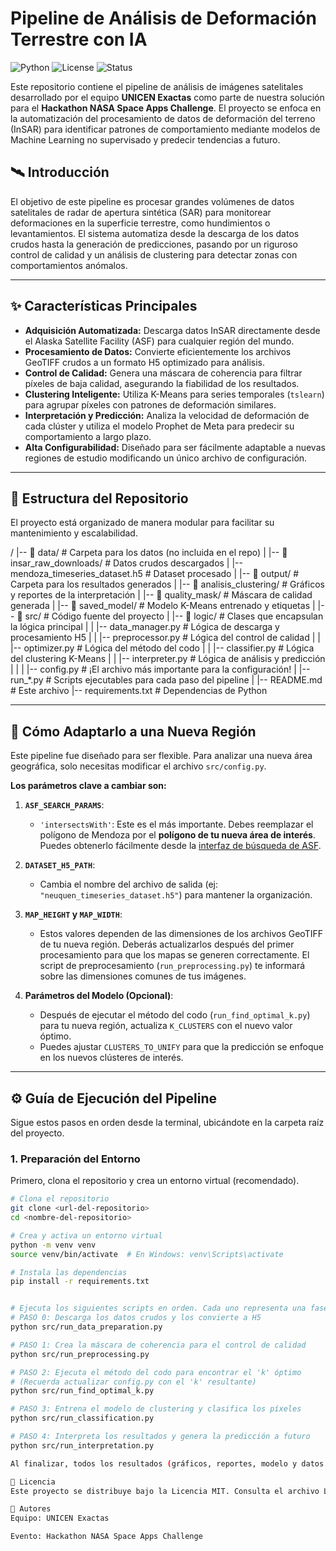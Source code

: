 # Pipeline de Análisis de Deformación Terrestre con IA

![Python](https://img.shields.io/badge/Python-3.9%2B-blue.svg)
![License](https://img.shields.io/badge/License-MIT-green.svg)
![Status](https://img.shields.io/badge/status-activo-brightgreen.svg)

Este repositorio contiene el pipeline de análisis de imágenes satelitales desarrollado por el equipo **UNICEN Exactas** como parte de nuestra solución para el **Hackathon NASA Space Apps Challenge**. El proyecto se enfoca en la automatización del procesamiento de datos de deformación del terreno (InSAR) para identificar patrones de comportamiento mediante modelos de Machine Learning no supervisado y predecir tendencias a futuro.

## 🛰️ Introducción

El objetivo de este pipeline es procesar grandes volúmenes de datos satelitales de radar de apertura sintética (SAR) para monitorear deformaciones en la superficie terrestre, como hundimientos o levantamientos. El sistema automatiza desde la descarga de los datos crudos hasta la generación de predicciones, pasando por un riguroso control de calidad y un análisis de clustering para detectar zonas con comportamientos anómalos.

---

## ✨ Características Principales

-   **Adquisición Automatizada:** Descarga datos InSAR directamente desde el Alaska Satellite Facility (ASF) para cualquier región del mundo.
-   **Procesamiento de Datos:** Convierte eficientemente los archivos GeoTIFF crudos a un formato H5 optimizado para análisis.
-   **Control de Calidad:** Genera una máscara de coherencia para filtrar píxeles de baja calidad, asegurando la fiabilidad de los resultados.
-   **Clustering Inteligente:** Utiliza K-Means para series temporales (`tslearn`) para agrupar píxeles con patrones de deformación similares.
-   **Interpretación y Predicción:** Analiza la velocidad de deformación de cada clúster y utiliza el modelo Prophet de Meta para predecir su comportamiento a largo plazo.
-   **Alta Configurabilidad:** Diseñado para ser fácilmente adaptable a nuevas regiones de estudio modificando un único archivo de configuración.

---

## 📂 Estructura del Repositorio

El proyecto está organizado de manera modular para facilitar su mantenimiento y escalabilidad.

/
|-- 📂 data/                  # Carpeta para los datos (no incluida en el repo)
|   |-- 📂 insar_raw_downloads/ # Datos crudos descargados
|   |-- mendoza_timeseries_dataset.h5 # Dataset procesado
|
|-- 📂 output/                # Carpeta para los resultados generados
|   |-- 📂 analisis_clustering/ # Gráficos y reportes de la interpretación
|   |-- 📂 quality_mask/      # Máscara de calidad generada
|   |-- 📂 saved_model/       # Modelo K-Means entrenado y etiquetas
|
|-- 📂 src/                   # Código fuente del proyecto
|   |-- 📂 logic/             # Clases que encapsulan la lógica principal
|   |   |-- data_manager.py     # Lógica de descarga y procesamiento H5
|   |   |-- preprocessor.py     # Lógica del control de calidad
|   |   |-- optimizer.py        # Lógica del método del codo
|   |   |-- classifier.py       # Lógica del clustering K-Means
|   |   |-- interpreter.py      # Lógica de análisis y predicción
|   |
|   |-- config.py             # ¡El archivo más importante para la configuración!
|   |-- run_*.py              # Scripts ejecutables para cada paso del pipeline
|
|-- README.md                 # Este archivo
|-- requirements.txt          # Dependencias de Python

---

## 🔧 Cómo Adaptarlo a una Nueva Región

Este pipeline fue diseñado para ser flexible. Para analizar una nueva área geográfica, solo necesitas modificar el archivo `src/config.py`.

**Los parámetros clave a cambiar son:**

1.  **`ASF_SEARCH_PARAMS`**:
    -   `'intersectsWith'`: Este es el más importante. Debes reemplazar el polígono de Mendoza por el **polígono de tu nueva área de interés**. Puedes obtenerlo fácilmente desde la [interfaz de búsqueda de ASF](https://search.asf.alaska.edu/).

2.  **`DATASET_H5_PATH`**:
    -   Cambia el nombre del archivo de salida (ej: `"neuquen_timeseries_dataset.h5"`) para mantener la organización.

3.  **`MAP_HEIGHT` y `MAP_WIDTH`**:
    -   Estos valores dependen de las dimensiones de los archivos GeoTIFF de tu nueva región. Deberás actualizarlos después del primer procesamiento para que los mapas se generen correctamente. El script de preprocesamiento (`run_preprocessing.py`) te informará sobre las dimensiones comunes de tus imágenes.

4.  **Parámetros del Modelo (Opcional)**:
    -   Después de ejecutar el método del codo (`run_find_optimal_k.py`) para tu nueva región, actualiza `K_CLUSTERS` con el nuevo valor óptimo.
    -   Puedes ajustar `CLUSTERS_TO_UNIFY` para que la predicción se enfoque en los nuevos clústeres de interés.

---

## ⚙️ Guía de Ejecución del Pipeline

Sigue estos pasos en orden desde la terminal, ubicándote en la carpeta raíz del proyecto.

### 1. Preparación del Entorno
Primero, clona el repositorio y crea un entorno virtual (recomendado).

```bash
# Clona el repositorio
git clone <url-del-repositorio>
cd <nombre-del-repositorio>

# Crea y activa un entorno virtual
python -m venv venv
source venv/bin/activate  # En Windows: venv\Scripts\activate

# Instala las dependencias
pip install -r requirements.txt


# Ejecuta los siguientes scripts en orden. Cada uno representa una fase del análisis.
# PASO 0: Descarga los datos crudos y los convierte a H5
python src/run_data_preparation.py

# PASO 1: Crea la máscara de coherencia para el control de calidad
python src/run_preprocessing.py

# PASO 2: Ejecuta el método del codo para encontrar el 'k' óptimo
# (Recuerda actualizar config.py con el 'k' resultante)
python src/run_find_optimal_k.py

# PASO 3: Entrena el modelo de clustering y clasifica los píxeles
python src/run_classification.py

# PASO 4: Interpreta los resultados y genera la predicción a futuro
python src/run_interpretation.py

Al finalizar, todos los resultados (gráficos, reportes, modelo y datos procesados) estarán disponibles en la carpeta output/.

📄 Licencia
Este proyecto se distribuye bajo la Licencia MIT. Consulta el archivo LICENSE para más detalles.

👥 Autores
Equipo: UNICEN Exactas

Evento: Hackathon NASA Space Apps Challenge